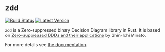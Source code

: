 # `zdd`

[![Build Status](https://travis-ci.org/AdrienChampion/zdd.svg?branch=master)](https://travis-ci.org/AdrienChampion/zdd) [![Latest Version](https://img.shields.io/crates/v/zdd.svg)](https://crates.io/crates/zdd)

`zdd` is a Zero-suppressed binary Decision Diagram library in Rust. It is
based on [Zero-suppressed BDDs and their applications][zdd paper] by Shin-Ichi
Minato.

For more details see [the documentation](doc).

[zdd paper]: http://link.springer.com/article/10.1007%2Fs100090100038 (Zero-suppressed BDDs and their applications)
[doc]: https://docs.rs/zdd (zdd documentation)